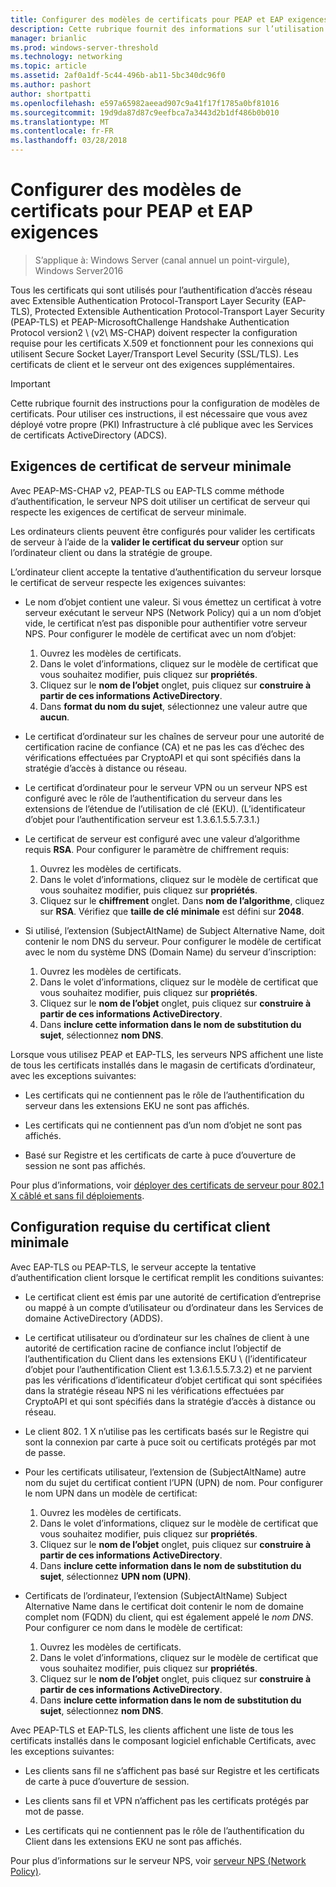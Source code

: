 ```yaml
---
title: Configurer des modèles de certificats pour PEAP et EAP exigences
description: Cette rubrique fournit des informations sur l’utilisation de certificats avec le serveur de stratégie réseau et d’accès à distance dans Windows Server2016.
manager: brianlic
ms.prod: windows-server-threshold
ms.technology: networking
ms.topic: article
ms.assetid: 2af0a1df-5c44-496b-ab11-5bc340dc96f0
ms.author: pashort
author: shortpatti
ms.openlocfilehash: e597a65982aeead907c9a41f17f1785a0bf81016
ms.sourcegitcommit: 19d9da87d87c9eefbca7a3443d2b1df486b0b010
ms.translationtype: MT
ms.contentlocale: fr-FR
ms.lasthandoff: 03/28/2018
---
```

# <a name="configure-certificate-templates-for-peap-and-eap-requirements"></a>Configurer des modèles de certificats pour PEAP et EAP exigences

>S’applique à: Windows Server (canal annuel un point-virgule), Windows Server2016

Tous les certificats qui sont utilisés pour l’authentification d’accès réseau avec Extensible Authentication Protocol\-Transport Layer Security \(EAP\-TLS\), Protected Extensible Authentication Protocol\-Transport Layer Security \(PEAP\-TLS\) et PEAP\-MicrosoftChallenge Handshake Authentication Protocol version2 \ (v2\ MS\-CHAP) doivent respecter la configuration requise pour les certificats X.509 et fonctionnent pour les connexions qui utilisent Secure Socket Layer/Transport Level Security (SSL/TLS). Les certificats de client et le serveur ont des exigences supplémentaires.

>[!IMPORTANT]
>Cette rubrique fournit des instructions pour la configuration de modèles de certificats. Pour utiliser ces instructions, il est nécessaire que vous avez déployé votre propre \(PKI\) Infrastructure à clé publique avec les Services de certificats ActiveDirectory \(ADCS\).

## <a name="minimum-server-certificate-requirements"></a>Exigences de certificat de serveur minimale

Avec PEAP\-MS\-CHAP v2, PEAP\-TLS ou EAP\-TLS comme méthode d’authentification, le serveur NPS doit utiliser un certificat de serveur qui respecte les exigences de certificat de serveur minimale. 

Les ordinateurs clients peuvent être configurés pour valider les certificats de serveur à l’aide de la **valider le certificat du serveur** option sur l’ordinateur client ou dans la stratégie de groupe. 

L’ordinateur client accepte la tentative d’authentification du serveur lorsque le certificat de serveur respecte les exigences suivantes:

- Le nom d’objet contient une valeur. Si vous émettez un certificat à votre serveur exécutant le serveur NPS (Network Policy) qui a un nom d’objet vide, le certificat n’est pas disponible pour authentifier votre serveur NPS. Pour configurer le modèle de certificat avec un nom d’objet:

    1. Ouvrez les modèles de certificats.
    2. Dans le volet d’informations, cliquez sur le modèle de certificat que vous souhaitez modifier, puis cliquez sur **propriétés**.
    3. Cliquez sur le **nom de l’objet** onglet, puis cliquez sur **construire à partir de ces informations ActiveDirectory**.
    4. Dans **format du nom du sujet**, sélectionnez une valeur autre que **aucun**.

- Le certificat d’ordinateur sur les chaînes de serveur pour une autorité de certification racine de confiance (CA) et ne pas les cas d’échec des vérifications effectuées par CryptoAPI et qui sont spécifiés dans la stratégie d’accès à distance ou réseau.

- Le certificat d’ordinateur pour le serveur VPN ou un serveur NPS est configuré avec le rôle de l’authentification du serveur dans les extensions de l’étendue de l’utilisation de clé (EKU). (L’identificateur d’objet pour l’authentification serveur est 1.3.6.1.5.5.7.3.1.)

- Le certificat de serveur est configuré avec une valeur d’algorithme requis **RSA**. Pour configurer le paramètre de chiffrement requis:

    1. Ouvrez les modèles de certificats.
    2. Dans le volet d’informations, cliquez sur le modèle de certificat que vous souhaitez modifier, puis cliquez sur **propriétés**.
    3. Cliquez sur le **chiffrement** onglet. Dans **nom de l’algorithme**, cliquez sur **RSA**. Vérifiez que **taille de clé minimale** est défini sur **2048**.

- Si utilisé, l’extension (SubjectAltName) de Subject Alternative Name, doit contenir le nom DNS du serveur. Pour configurer le modèle de certificat avec le nom du système DNS (Domain Name) du serveur d’inscription: 

    1. Ouvrez les modèles de certificats.
    2. Dans le volet d’informations, cliquez sur le modèle de certificat que vous souhaitez modifier, puis cliquez sur **propriétés**.
    3. Cliquez sur le **nom de l’objet** onglet, puis cliquez sur **construire à partir de ces informations ActiveDirectory**.
    4. Dans **inclure cette information dans le nom de substitution du sujet**, sélectionnez **nom DNS**.

Lorsque vous utilisez PEAP et EAP-TLS, les serveurs NPS affichent une liste de tous les certificats installés dans le magasin de certificats d’ordinateur, avec les exceptions suivantes:

- Les certificats qui ne contiennent pas le rôle de l’authentification du serveur dans les extensions EKU ne sont pas affichés.

- Les certificats qui ne contiennent pas d’un nom d’objet ne sont pas affichés.

- Basé sur Registre et les certificats de carte à puce d’ouverture de session ne sont pas affichés.

Pour plus d’informations, voir [déployer des certificats de serveur pour 802.1 X câblé et sans fil déploiements](https://technet.microsoft.com/windows-server-docs/networking/core-network-guide/cncg/server-certs/deploy-server-certificates-for-802.1x-wired-and-wireless-deployments).

## <a name="minimum-client-certificate-requirements"></a>Configuration requise du certificat client minimale

Avec EAP-TLS ou PEAP-TLS, le serveur accepte la tentative d’authentification client lorsque le certificat remplit les conditions suivantes:

- Le certificat client est émis par une autorité de certification d’entreprise ou mappé à un compte d’utilisateur ou d’ordinateur dans les Services de domaine ActiveDirectory \(ADDS\).

- Le certificat utilisateur ou d’ordinateur sur les chaînes de client à une autorité de certification racine de confiance inclut l’objectif de l’authentification du Client dans les extensions EKU \ (l’identificateur d’objet pour l’authentification Client est 1.3.6.1.5.5.7.3.2\) et ne parvient pas les vérifications d’identificateur d’objet certificat qui sont spécifiées dans la stratégie réseau NPS ni les vérifications effectuées par CryptoAPI et qui sont spécifiés dans la stratégie d’accès à distance ou réseau.

- Le client 802. 1 X n’utilise pas les certificats basés sur le Registre qui sont la connexion par carte à puce soit ou certificats protégés par mot de passe.

- Pour les certificats utilisateur, l’extension de \(SubjectAltName\) autre nom du sujet du certificat contient l’UPN \(UPN\) de nom. Pour configurer le nom UPN dans un modèle de certificat:

    1. Ouvrez les modèles de certificats.
    2. Dans le volet d’informations, cliquez sur le modèle de certificat que vous souhaitez modifier, puis cliquez sur **propriétés**.
    3. Cliquez sur le **nom de l’objet** onglet, puis cliquez sur **construire à partir de ces informations ActiveDirectory**.
    4. Dans **inclure cette information dans le nom de substitution du sujet**, sélectionnez **UPN nom \(UPN\)**.

- Certificats de l’ordinateur, l’extension \(SubjectAltName\) Subject Alternative Name dans le certificat doit contenir le nom de domaine complet nom \(FQDN\) du client, qui est également appelé le *nom DNS*. Pour configurer ce nom dans le modèle de certificat:

    1. Ouvrez les modèles de certificats.
    2. Dans le volet d’informations, cliquez sur le modèle de certificat que vous souhaitez modifier, puis cliquez sur **propriétés**.
    3. Cliquez sur le **nom de l’objet** onglet, puis cliquez sur **construire à partir de ces informations ActiveDirectory**.
    4. Dans **inclure cette information dans le nom de substitution du sujet**, sélectionnez **nom DNS**.

Avec PEAP\-TLS et EAP\-TLS, les clients affichent une liste de tous les certificats installés dans le composant logiciel enfichable Certificats, avec les exceptions suivantes:

- Les clients sans fil ne s’affichent pas basé sur Registre et les certificats de carte à puce d’ouverture de session. 

- Les clients sans fil et VPN n’affichent pas les certificats protégés par mot de passe. 

- Les certificats qui ne contiennent pas le rôle de l’authentification du Client dans les extensions EKU ne sont pas affichés.


Pour plus d’informations sur le serveur NPS, voir [serveur NPS (Network Policy)](nps-top.md).

